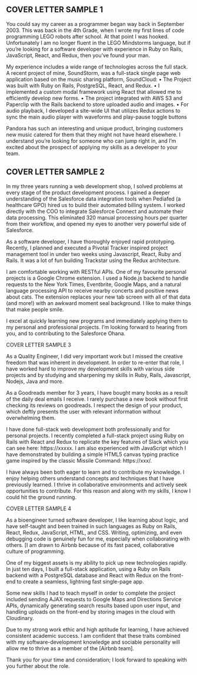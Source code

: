 

## COVER LETTER SAMPLE 1 ##
 
You could say my career as a programmer began way back in September 2003. This was back in
the 4th Grade, when I wrote my first lines of code programming LEGO robots after school. At
that point I was hooked. Unfortunately I am no longer fluent in the LEGO Mindstorms
language, but if you’re looking for a software developer with experience in Ruby on Rails,
JavaScript, React, and Redux, then you’ve found your man.

My experience includes a wide range of technologies across the full stack. A recent project of
mine, SoundStorm, was a full-stack single page web application based on the music sharing
platform, SoundCloud:
• The Project was built with Ruby on Rails, PostgreSQL, React, and Redux.
• I implemented a custom modal framework using React that allowed me to
efficiently develop new forms.
• The project integrated with AWS S3 and Paperclip with the Rails backend to
store uploaded audio and images.
• For audio playback, I developed a site-wide UI that utilizes Redux actions to
sync the main audio player with waveforms and play-pause toggle buttons

Pandora has such an interesting and unique product, bringing customers new music catered for
them that they might not have heard elsewhere. I understand you’re looking for someone who
can jump right in, and I’m excited about the prospect of applying my skills as a developer to
your team.


## COVER LETTER SAMPLE 2 ##

In my three years running a web development shop, I solved problems at every stage of the product development process. 
I gained a deeper understanding of the Salesforce data integration tools when Pediafed (a healthcare GPO) hired us to build 
their automated billing system. I worked directly with the COO to integrate Salesforce Connect and automate their data processing. 
This eliminated 320 manual processing hours per quarter from their workflow, and opened my eyes to another very powerful 
side of Salesforce. 

As a software developer, I have thoroughly enjoyed rapid prototyping. Recently, I planned and executed a Pivotal Tracker 
inspired project management tool in under two weeks using Javascript, React, Ruby and Rails. It was a lot of fun building 
Trackstar using the Redux architecture. 

I am comfortable working with RESTful APIs. One of my favourite personal projects is a Google Chrome extension. I used a 
Node.js backend to handle requests to the New York Times, Eventbrite, Google Maps, and a natural language processing API to 
receive nearby concerts and positive news about cats. The extension replaces your new tab screen with all of that data (and more!) 
with an awkward moment seal background. I like to make things that make people smile. 

I excel at quickly learning new programs and immediately applying them to my personal and professional projects. I’m looking 
forward to hearing from you, and to contributing to the Salesforce Ohana. 

COVER LETTER SAMPLE 3

As a Quality Engineer, I did very important work but I missed the creative freedom that was inherent in development. 
In order to re-enter that role, I have worked hard to improve my development skills with various side projects and by studying and
sharpening my skills in Ruby, Rails, Javascript, Nodejs, Java and more.

As a Goodreads member for 3 years, I have bought many books as a result of the daily deal emails I receive. I rarely 
purchase a new book without first checking its reviews on goodreads. I respect the design of your product, which deftly 
presents the user with relevant information without overwhelming them.

I have done full-stack web development both professionally and for personal projects. I recently completed a full-stack project 
using Ruby on Rails with React and Redux to replicate the key features of Slack which you can see here: https://xxxxx. I am also 
experienced with JavaScript which I have demonstrated by building a simple HTML5 canvas typing practice game inspired by the 
classic Missile Command: https://xxx/.

I have always been both eager to learn and to contribute my knowledge. I enjoy helping others understand concepts and techniques 
that I have previously learned. I thrive in collaborative environments and actively seek opportunities to contribute. For this 
reason and along with my skills, I know I could hit the ground running.

COVER LETTER SAMPLE 4

 As a bioengineer turned software developer, I like learning about logic, and have self-taught and been trained in 
 such languages as Ruby on Rails, React, Redux, JavaScript, HTML, and CSS. Writing, optimizing, and even debugging code 
 is genuinely fun for me, especially when collaborating with others. [I am drawn to Airbnb because of its fast paced, 
 collaborative culture of programming.
	
One of my biggest assets is my ability to pick up new technologies rapidly. In just ten days, I built a full-stack application, 
using a Ruby on Rails backend with a PostgreSQL database and React with Redux on the front-end to create a seamless, lightning fast 
single-page app. 

Some new skills I had to teach myself in order to complete the project included sending AJAX requests to Google Maps 
and Directions Service APIs, dynamically generating search results based upon user input, and handling uploads on the front-end by 
storing images in the cloud with Cloudinary. 
	
Due to my strong work ethic and high aptitude for learning, I have achieved consistent academic success. I am confident that 
these traits combined with my software-development knowledge and sociable personality will allow me to thrive as a member of 
the [Airbnb team]. 

Thank you for your time and consideration; I look forward to speaking with you further about the role.
